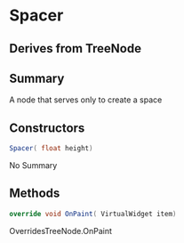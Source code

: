 # Spacer

## Derives from TreeNode

## Summary

A node that serves only to create a space
## Constructors

```c#
Spacer( float height) 
```
No Summary
## Methods

```c#
override void OnPaint( VirtualWidget item) 
```
OverridesTreeNode.OnPaint

